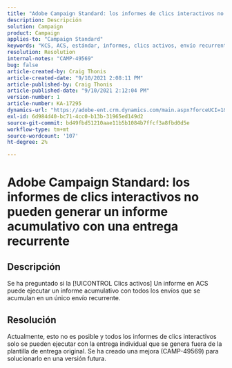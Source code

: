 ```yaml
---
title: "Adobe Campaign Standard: los informes de clics interactivos no pueden generar un informe acumulativo con una entrega recurrente"
description: Descripción
solution: Campaign
product: Campaign
applies-to: "Campaign Standard"
keywords: "KCS, ACS, estándar, informes, clics activos, envío recurrente"
resolution: Resolution
internal-notes: "CAMP-49569"
bug: false
article-created-by: Craig Thonis
article-created-date: "9/10/2021 2:08:11 PM"
article-published-by: Craig Thonis
article-published-date: "9/10/2021 2:12:04 PM"
version-number: 1
article-number: KA-17295
dynamics-url: "https://adobe-ent.crm.dynamics.com/main.aspx?forceUCI=1&pagetype=entityrecord&etn=knowledgearticle&id=14217383-4012-ec11-b6e6-000d3a597bfc"
exl-id: 6d984d40-bc71-4cc0-b13b-31965ed149d2
source-git-commit: bd49fbd51210aae11b5b1084b7ffcf3a8fbd0d5e
workflow-type: tm+mt
source-wordcount: '107'
ht-degree: 2%

---
```


# Adobe Campaign Standard: los informes de clics interactivos no pueden generar un informe acumulativo con una entrega recurrente

## Descripción


Se ha preguntado si la [!UICONTROL Clics activos] Un informe en ACS puede ejecutar un informe acumulativo con todos los envíos que se acumulan en un único envío recurrente.


## Resolución


Actualmente, esto no es posible y todos los informes de clics interactivos solo se pueden ejecutar con la entrega individual que se genera fuera de la plantilla de entrega original. Se ha creado una mejora (CAMP-49569) para solucionarlo en una versión futura.
